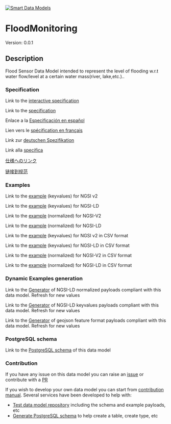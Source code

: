 [![Smart Data Models](https://smartdatamodels.org/wp-content/uploads/2022/01/SmartDataModels_logo.png "Logo")](https://smartdatamodels.org)
# FloodMonitoring
Version: 0.0.1

## Description 

Flood Sensor Data Model intended to represent the level of flooding w.r.t water flow/level at a certain water mass(river, lake,etc.)..
### Specification

Link to the [interactive specification](https://swagger.lab.fiware.org/?url=https://smart-data-models.github.io/dataModel.Environment/FloodMonitoring/swagger.yaml)

Link to the [specification](https://github.com/smart-data-models/dataModel.Environment/blob/master/FloodMonitoring/doc/spec.md)

Enlace a la [Especificación en español](https://github.com/smart-data-models/dataModel.Environment/blob/master/FloodMonitoring/doc/spec_ES.md)

Lien vers le [spécification en français](https://github.com/smart-data-models/dataModel.Environment/blob/master/FloodMonitoring/doc/spec_FR.md)

Link zur [deutschen Spezifikation](https://github.com/smart-data-models/dataModel.Environment/blob/master/FloodMonitoring/doc/spec_DE.md)

Link alla [specifica](https://github.com/smart-data-models/dataModel.Environment/blob/master/FloodMonitoring/doc/spec_IT.md)

[仕様へのリンク](https://github.com/smart-data-models/dataModel.Environment/blob/master/FloodMonitoring/doc/spec_JA.md)

[链接到规范](https://github.com/smart-data-models/dataModel.Environment/blob/master/FloodMonitoring/doc/spec_ZH.md)
### Examples

Link to the [example](https://smart-data-models.github.io/dataModel.Environment/FloodMonitoring/examples/example.json) (keyvalues) for NGSI v2

Link to the [example](https://smart-data-models.github.io/dataModel.Environment/FloodMonitoring/examples/example.jsonld) (keyvalues) for NGSI-LD

Link to the [example](https://smart-data-models.github.io/dataModel.Environment/FloodMonitoring/examples/example-normalized.json) (normalized) for NGSI-V2

Link to the [example](https://smart-data-models.github.io/dataModel.Environment/FloodMonitoring/examples/example-normalized.jsonld) (normalized) for NGSI-LD

Link to the [example](https://smart-data-models.github.io/dataModel.Environment/FloodMonitoring/examples/example.json.csv) (keyvalues) for NGSI v2 in CSV format

Link to the [example](https://smart-data-models.github.io/dataModel.Environment/FloodMonitoring/examples/example.jsonld.csv) (keyvalues) for NGSI-LD in CSV format

Link to the [example](https://smart-data-models.github.io/dataModel.Environment/FloodMonitoring/examples/example-normalized.json.csv) (normalized) for NGSI-V2 in CSV format

Link to the [example](https://smart-data-models.github.io/dataModel.Environment/FloodMonitoring/examples/example-normalized.jsonld.csv) (normalized) for NGSI-LD in CSV format
### Dynamic Examples generation

Link to the [Generator](https://smartdatamodels.org/extra/ngsi-ld_generator.php?schemaUrl=https://raw.githubusercontent.com/smart-data-models/dataModel.Environment/master/FloodMonitoring/schema.json&email=info@smartdatamodels.org) of NGSI-LD normalized payloads compliant with this data model. Refresh for new values

Link to the [Generator](https://smartdatamodels.org/extra/ngsi-ld_generator_keyvalues.php?schemaUrl=https://raw.githubusercontent.com/smart-data-models/dataModel.Environment/master/FloodMonitoring/schema.json&email=info@smartdatamodels.org) of NGSI-LD keyvalues payloads compliant with this data model. Refresh for new values

Link to the [Generator](https://smartdatamodels.org/extra/geojson_features_generator.php?schemaUrl=https://raw.githubusercontent.com/smart-data-models/dataModel.Environment/master/FloodMonitoring/schema.json&email=info@smartdatamodels.org) of geojson feature format payloads compliant with this data model. Refresh for new values
### PostgreSQL schema

Link to the [PostgreSQL schema](https://smart-data-models.github.io/dataModel.Environment/FloodMonitoring/schema.sql) of this data model
### Contribution

 If you have any issue on this data model you can raise an [issue](https://github.com/smart-data-models/dataModel.Environment/issues)  or contribute with a [PR](https://github.com/smart-data-models/dataModel.Environment/pulls)

 If you wish to develop your own data model you can start from [contribution manual](https://bit.ly/contribution_manual). Several services have been developed to help with: 
 - [Test data model repository](https://smartdatamodels.org/index.php/data-models-contribution-api/) including the schema and example payloads, etc
 - [Generate PostgreSQL schema](https://smartdatamodels.org/index.php/sql-service/) to help create a table, create type, etc